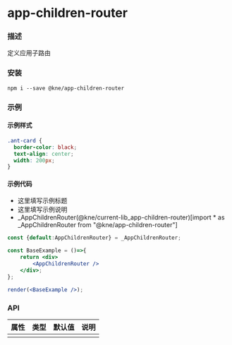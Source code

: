 
# app-children-router


### 描述

定义应用子路由


### 安装

```shell
npm i --save @kne/app-children-router
```

### 示例


#### 示例样式

```scss
.ant-card {
  border-color: black;
  text-align: center;
  width: 200px;
}
```

#### 示例代码

- 这里填写示例标题
- 这里填写示例说明
- _AppChildrenRouter(@kne/current-lib_app-children-router)[import * as _AppChildrenRouter from "@kne/app-children-router"]

```jsx
const {default:AppChildrenRouter} = _AppChildrenRouter;

const BaseExample = ()=>{
    return <div>
        <AppChildrenRouter />
    </div>;
};

render(<BaseExample />);

```


### API

| 属性 | 类型 | 默认值 | 说明 |
|----|----|-----|----|
|    |    |     |    |
